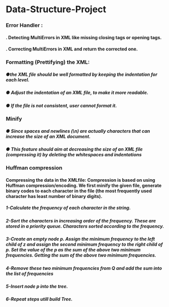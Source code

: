 # Data-Structure-Project
### Error Handler :
#### . Detecting MultiErrors in XML like missing closing tags or opening tags.
#### . Correcting MultiErrors in XML and return the corrected one.

###  Formatting (Prettifying) the XML:
##### ●the XML file should be well formatted by keeping the indentation for each level.
##### ● Adjust the indentation of an XML file, to make it more readable.
##### ● If the file is not consistent, user cannot format it.

### Minify
##### ● Since spaces and newlines (\n) are actually characters that can increase the size of an XML document.
##### ● This feature should aim at decreasing the size of an XML file (compressing it) by deleting the whitespaces and indentations

### Huffman compression
#### Compressing the data in the XMLfile: Compression is based on using Huffman compression/encoding. We first minify the given file, generate binary codes to each character in the file (the most frequently used character has least number of binary digits). 
##### 1-Calculate the frequency of each character in the string.
##### 2-Sort the characters in increasing order of the frequency. These are stored in a priority queue. Characters sorted according to the frequency.
##### 3-Create an empty node p. Assign the minimum frequency to the left child of z and assign the second minimum frequency to the right child of p. Set the value of the p as the sum of the above two minimum frequencies. Getting the sum of  the above two minimum frequencies.
##### 4-Remove these two minimum frequencies from Q and add the sum into the list of frequencies 
##### 5-Insert node p into the tree.
##### 6-Repeat steps utill build Tree.
